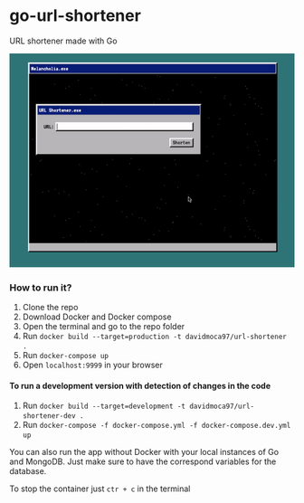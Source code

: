 # go-url-shortener
URL shortener made with Go

![Demostration](static/demostration.gif)

### How to run it?

1. Clone the repo
1. Download Docker and Docker compose
2. Open the terminal and go to the repo folder
3. Run `docker build --target=production -t davidmoca97/url-shortener .`
4. Run `docker-compose up`
5. Open `localhost:9999` in your browser

#### To run a development version with detection of changes in the code
1. Run `docker build --target=development -t davidmoca97/url-shortener-dev .`
2. Run `docker-compose -f docker-compose.yml -f docker-compose.dev.yml up`

You can also run the app without Docker with your local instances of Go and MongoDB. Just make sure to have the correspond variables for the database.

To stop the container just `ctr + c` in the terminal